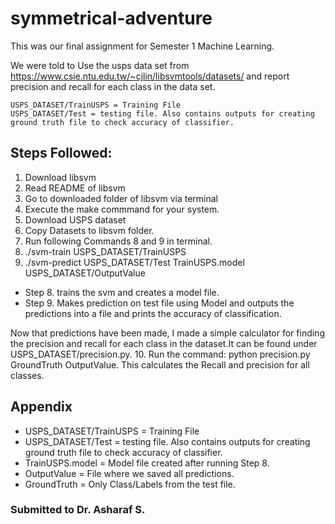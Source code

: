 # symmetrical-adventure
This was our final assignment for Semester 1 Machine Learning.

We were told to Use the usps data set from https://www.csie.ntu.edu.tw/~cjlin/libsvmtools/datasets/
and report precision and recall for each class in the data set.
```
USPS_DATASET/TrainUSPS = Training File
USPS_DATASET/Test = testing file. Also contains outputs for creating ground truth file to check accuracy of classifier.
```
## Steps Followed:
1. Download libsvm
2. Read README of libsvm
3. Go to downloaded folder of libsvm via terminal
4. Execute the make commmand for your system.
5. Download USPS dataset
6. Copy Datasets to libsvm folder.
7. Run following Commands 8 and 9 in terminal.
8. ./svm-train USPS_DATASET/TrainUSPS
9. ./svm-predict USPS_DATASET/Test TrainUSPS.model USPS_DATASET/OutputValue

- Step 8.  trains the svm and creates a model file.
- Step 9.  Makes prediction on test file using Model and outputs the predictions into a file and prints the accuracy of classification.

Now that predictions have been made, I made a simple calculator for finding the precision and recall for each class in the dataset.It can be found under USPS_DATASET/precision.py.
10. Run the command: python precision.py GroundTruth OutputValue. This calculates the Recall and precision for all classes.


## Appendix

- USPS_DATASET/TrainUSPS = Training File
- USPS_DATASET/Test = testing file. Also contains outputs for creating ground truth file to check accuracy of classifier.
- TrainUSPS.model = Model file created after running Step 8.
- OutputValue = File where we saved all predictions.
- GroundTruth = Only Class/Labels from the test file.


### Submitted to Dr. Asharaf S.
